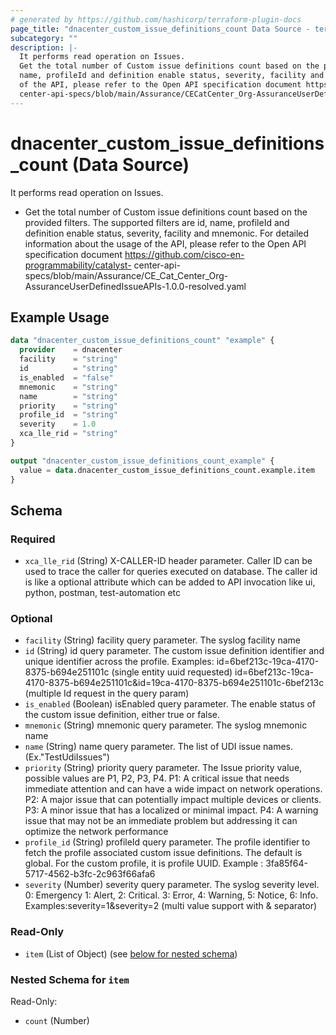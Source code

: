```yaml
---
# generated by https://github.com/hashicorp/terraform-plugin-docs
page_title: "dnacenter_custom_issue_definitions_count Data Source - terraform-provider-dnacenter"
subcategory: ""
description: |-
  It performs read operation on Issues.
  Get the total number of Custom issue definitions count based on the provided filters. The supported filters are id,
  name, profileId and definition enable status, severity, facility and mnemonic. For detailed information about the usage
  of the API, please refer to the Open API specification document https://github.com/cisco-en-programmability/catalyst-
  center-api-specs/blob/main/Assurance/CECatCenter_Org-AssuranceUserDefinedIssueAPIs-1.0.0-resolved.yaml
---
```


# dnacenter_custom_issue_definitions_count (Data Source)

It performs read operation on Issues.

- Get the total number of Custom issue definitions count based on the provided filters. The supported filters are id,
name, profileId and definition enable status, severity, facility and mnemonic. For detailed information about the usage
of the API, please refer to the Open API specification document https://github.com/cisco-en-programmability/catalyst-
center-api-specs/blob/main/Assurance/CE_Cat_Center_Org-AssuranceUserDefinedIssueAPIs-1.0.0-resolved.yaml

## Example Usage

```terraform
data "dnacenter_custom_issue_definitions_count" "example" {
  provider    = dnacenter
  facility    = "string"
  id          = "string"
  is_enabled  = "false"
  mnemonic    = "string"
  name        = "string"
  priority    = "string"
  profile_id  = "string"
  severity    = 1.0
  xca_lle_rid = "string"
}

output "dnacenter_custom_issue_definitions_count_example" {
  value = data.dnacenter_custom_issue_definitions_count.example.item
}
```

<!-- schema generated by tfplugindocs -->
## Schema

### Required

- `xca_lle_rid` (String) X-CALLER-ID header parameter. Caller ID can be used to trace the caller for queries executed on database. The caller id is like a optional attribute which can be added to API invocation like ui, python, postman, test-automation etc

### Optional

- `facility` (String) facility query parameter. The syslog facility name
- `id` (String) id query parameter. The custom issue definition identifier and unique identifier across the profile. Examples: id=6bef213c-19ca-4170-8375-b694e251101c (single entity uuid requested) id=6bef213c-19ca-4170-8375-b694e251101c&id=19ca-4170-8375-b694e251101c-6bef213c (multiple Id request in the query param)
- `is_enabled` (Boolean) isEnabled query parameter. The enable status of the custom issue definition, either true or false.
- `mnemonic` (String) mnemonic query parameter. The syslog mnemonic name
- `name` (String) name query parameter. The list of UDI issue names. (Ex."TestUdiIssues")
- `priority` (String) priority query parameter. The Issue priority value, possible values are P1, P2, P3, P4. P1: A critical issue that needs immediate attention and can have a wide impact on network operations. P2: A major issue that can potentially impact multiple devices or clients. P3: A minor issue that has a localized or minimal impact. P4: A warning issue that may not be an immediate problem but addressing it can optimize the network performance
- `profile_id` (String) profileId query parameter. The profile identifier to fetch the profile associated custom issue definitions. The default is global. For the custom profile, it is profile UUID. Example : 3fa85f64-5717-4562-b3fc-2c963f66afa6
- `severity` (Number) severity query parameter. The syslog severity level. 0: Emergency 1: Alert, 2: Critical. 3: Error, 4: Warning, 5: Notice, 6: Info. Examples:severity=1&severity=2 (multi value support with & separator)

### Read-Only

- `item` (List of Object) (see [below for nested schema](#nestedatt--item))

<a id="nestedatt--item"></a>
### Nested Schema for `item`

Read-Only:

- `count` (Number)
